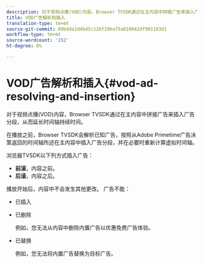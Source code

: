 ```yaml
---
description: 对于视频点播(VOD)内容，Browser TVSDK通过在主内容中拼接广告来插入广告分段，从而延长时间轴持续时间。
title: VOD广告解析和插入
translation-type: tm+mt
source-git-commit: 89bdda1d4bd5c126f19ba75a819942df901183d1
workflow-type: tm+mt
source-wordcount: '152'
ht-degree: 0%

---
```



# VOD广告解析和插入{#vod-ad-resolving-and-insertion}

对于视频点播(VOD)内容，Browser TVSDK通过在主内容中拼接广告来插入广告分段，从而延长时间轴持续时间。

在播放之前，Browser TVSDK会解析已知广告，按照从Adobe Primetime广告决策返回的时间轴所述在主内容中插入广告分段，并在必要时重新计算虚拟时间轴。

浏览器TVSDK以下列方式插入广告：

* **前滚**，内容之前。
* **后滚**，内容之后。

播放开始后，内容中不会发生其他更改。 广告不能：

* 已插入
* 已删除

   例如，您无法从内容中删除内置广告以优惠免费广告体验。
* 已替换

   例如，您无法将内置广告替换为目标广告。

